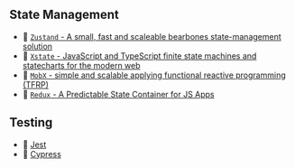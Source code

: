 ## State Management

- 🚦 [`Zustand` - A small, fast and scaleable bearbones state-management solution](https://zustand.surge.sh/)
- 🚦 [`Xstate` - JavaScript and TypeScript finite state machines and statecharts for the modern web](https://xstate.js.org/)
- 🚦 [`MobX` - simple and scalable applying functional reactive programming (TFRP)](https://mobx.js.org/README.html)
- 🚦 [`Redux` - A Predictable State Container for JS Apps](https://redux.js.org/)

## Testing

- 🧪 [Jest](https://jestjs.io/)
- 🧪 [Cypress](https://www.cypress.io/)
